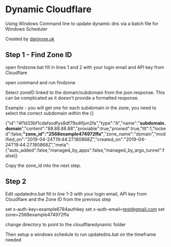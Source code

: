 # Dynamic Cloudflare
Using Windows Command line to update dynamic dns via a batch file for Windows Scheduler

Created by [danjrose.uk](https://danjrose.uk/)

## Step 1 - Find Zone ID
open findzone.bat
fill in lines 1 and 2 with your login email and API key from Cloudflare

open command and run findzone

Select zoneID linked to the domain/subdomain from the json response. This can be complicated as it doesn't provide a formatted response.

Example - you will get one for each subdomain in the zone, you need to select the correct subdomain within the {}

{"id":"4f1d33bf1cdafsodfys8df79sdifjon2fa","type":"A","name":"**subdomain.domain**","content":"88.88.88.88","proxiable":true,"proxied":true,"ttl":1,"locked":false,**"zone_id":"2568example474972ffa"**,"zone_name":"domain","modified_on":"2019-04-24T19:44:27.180868Z","created_on":"2019-04-24T19:44:27.180868Z","meta":{"auto_added":false,"managed_by_apps":false,"managed_by_argo_tunnel":false}}

Copy the zone_id into the next step.

## Step 2
Edit updatedns.bat
fill in line 1-3 with your login email, API key from Cloudflare and the Zone ID from the previous step

set x-auth-key=example6784authkey
set x-auth-email=test@gmail.com
set zone=2568example474972ffa

change directory to point to the cloudflaredynamic folder

Then setup a windows schedule to run updatedns.bat on the timeframe needed
